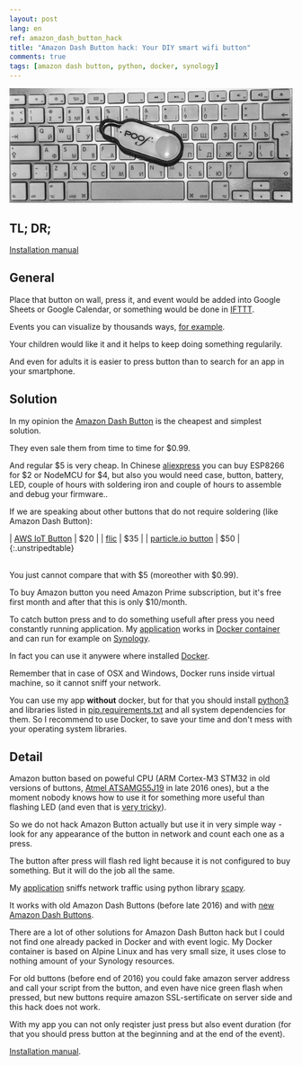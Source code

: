 ```yaml
---
layout: post
lang: en
ref: amazon_dash_button_hack
title: "Amazon Dash Button hack: Your DIY smart wifi button"
comments: true
tags: [amazon dash button, python, docker, synology]
---
```


![](/images/amazon_dash.png)

## TL; DR;
[Installation manual](http://masterandrey.com/posts/en/amazon_dash_button_hack_install/)

## General

Place that button on wall, press it, and event would be added into Google Sheets 
or Google Calendar, or something would be done in [IFTTT](https://ifttt.com).

Events you can visualize by thousands ways, 
[for example](http://masterandrey.com/posts/en/iot_calendar_synology/).

Your children would like it and it helps to keep doing something regularily.

And even for adults it is easier to press button than to search for an app in your 
smartphone.

## Solution

In my opinion the
[Amazon Dash Button](https://www.amazon.com/b/?ie=UTF8&node=10667898011)
is the cheapest and simplest solution.

They even sale them from time to time for $0.99.

And regular $5 is very cheap.
In Chinese [aliexpress](https://www.aliexpress.com) you can buy ESP8266 for $2 or NodeMCU for $4, 
but also you would need case, button, battery, LED, couple of hours with soldering iron
and couple of hours to assemble and debug your firmware..

If we are speaking about other buttons that do not require soldering (like Amazon Dash Button):

| [AWS IoT Button](https://aws.amazon.com/iotbutton/) | $20 | 
| [flic](https://flic.io/store/) | $35 |
| [particle.io button](https://store.particle.io/#internet-button) | $50 |
{:.unstripedtable}

<br>
You just cannot compare that with $5 (moreother with $0.99).

To buy Amazon button you need Amazon Prime subscription, but it's free first month
and after that this is only $10/month.

To catch button press and to do something usefull after press you need constantly running application. 
My [application](https://github.com/masterandrey/docker-amazon-dash-button-hack/) works in 
[Docker container](https://hub.docker.com/r/masterandrey/docker-amazon-dash-button-hack/) 
and can run for example on [Synology](https://www.synology.com). 

In fact you can use it anywere where installed 
[Docker](https://www.docker.com).

Remember that in case of OSX and Windows, Docker runs inside virtual machine, so it cannot sniff
your network.

You can use my app **without** docker, but for that you should install 
[python3](https://www.python.org/downloads/) and libraries listed in
[pip.requirements.txt](https://github.com/masterandrey/docker-amazon-dash-button-hack/blob/master/pip.requirements.txt)
and all system dependencies for them.
So I recommend to use Docker, to save your time and don't mess with your operating system libraries.

## Detail

Amazon button based on poweful CPU (ARM Cortex-M3 STM32 in old versions of buttons,
[Atmel ATSAMG55J19](http://www.atmel.com/images/atmel-11289-32-bit-cortex-m4-microcontroller-sam-g55_summary-datasheet.pdf) 
in late 2016 ones), but a the moment nobody knows how to use it for
something more useful than flashing LED (and even that is 
[very tricky](http://key-basher.blogspot.ru/2016/09/amazon-dash-button-version-2.html)).

So we do not hack Amazon Button actually but use it in very simple way - look for 
any appearance of the button in network and count each one as a press.

The button after press will flash red light because it is not configured to buy something.
But it will do the job all the same.

My [application](https://github.com/masterandrey/docker-amazon-dash-button-hack) sniffs
 network traffic using python library [scapy](https://github.com/phaethon/scapy).
 
It works with old Amazon Dash Buttons (before late 2016) and with 
[new Amazon Dash Buttons](https://mpetroff.net/2016/07/new-amazon-dash-button-teardown-jk29lp/).

There are a lot of other solutions for Amazon Dash Button hack
but I could not find one already packed in Docker and with event logic.
My Docker container is based on Alpine Linux and has very small size, it uses close to nothing
amount of your Synology resources.

For old buttons (before end of 2016) you could fake amazon server address and
call your script from the button, and even have nice green flash when pressed, but new buttons
require amazon SSL-sertificate on server side and this hack does not work.

With my app you can not only reqister just press but also event duration (for that you 
should press button at the beginning and at the end of the event).

[Installation manual](http://masterandrey.com/posts/en/amazon_dash_button_hack_install/).
